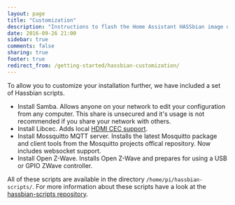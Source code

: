 ```yaml
---
layout: page
title: "Customization"
description: "Instructions to flash the Home Assistant HASSbian image on a Raspberry Pi."
date: 2016-09-26 21:00
sidebar: true
comments: false
sharing: true
footer: true
redirect_from: /getting-started/hassbian-customization/
---
```


To allow you to customize your installation further, we have included a set of Hassbian scripts.

  - Install Samba. Allows anyone on your network to edit your configuration from any computer. This share is unsecured and it's usage is not recommended if you share your network with others.
  - Install Libcec. Adds local [HDMI CEC support][cec].
  - Install Mossquitto MQTT server. Installs the latest Mosquitto package and client tools from the Mosquitto projects offical repository. Now includes websocket support.
  - Install Open Z-Wave. Installs Open Z-Wave and prepares for using a USB or GPIO ZWave controller.

All of these scripts are available in the directory `/home/pi/hassbian-scripts/`. For more information about these scripts have a look at the [hassbian-scripts repository][hassbian-repo].

[hassbian-repo]: https://github.com/home-assistant/hassbian-scripts#the-included-scripts
[cec]: /components/hdmi_cec/
